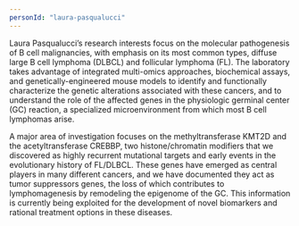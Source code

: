 ```yaml
---
personId: "laura-pasqualucci"
---
```


Laura Pasqualucci’s research interests focus on the molecular pathogenesis of B cell malignancies, with emphasis on its most common types, diffuse large B cell lymphoma (DLBCL) and follicular lymphoma (FL). The laboratory takes advantage of integrated multi-omics approaches, biochemical assays, and genetically-engineered mouse models to identify and functionally characterize the genetic alterations associated with these cancers, and to understand the role of the affected genes in the physiologic germinal center (GC) reaction, a specialized microenvironment from which most B cell lymphomas arise.

<!-- end -->

A major area of investigation focuses on the methyltransferase KMT2D and the acetyltransferase CREBBP, two histone/chromatin modifiers that we discovered as highly recurrent mutational targets and early events in the evolutionary history of FL/DLBCL. These genes have emerged as central players in many different cancers, and we have documented they act as tumor suppressors genes, the loss of which contributes to lymphomagenesis by remodeling the epigenome of the GC. This information is currently being exploited for the development of novel biomarkers and rational treatment options in these diseases.
